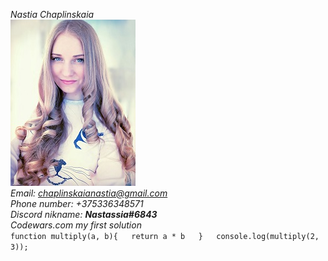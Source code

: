 *Nastia Chaplinskaia*  
![](myphotoo.jpg)  
*Email: chaplinskaianastia@gmail.com*  
*Phone number: +375336348571*  
*Discord nikname: **Nastassia#6843***  
*Codewars.com  my first solution*  
`function multiply(a, b){  
 return a * b  
}  
console.log(multiply(2, 3));`   